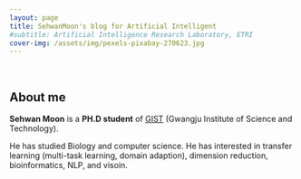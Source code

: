 ```yaml
---
layout: page
title: SehwanMoon's blog for Artificial Intelligent
#subtitle: Artificial Intelligence Research Laboratory, ETRI
cover-img: /assets/img/pexels-pixabay-270623.jpg
---
```


<br/>

## About me

**Sehwan Moon** is a **PH.D student** of [GIST](https://www.gist.ac.kr/kr/main.html) (Gwangju Institute of Science and Technology). 

He has studied Biology and computer science. He has interested in transfer learning (multi-task learning, domain adaption), dimension reduction, bioinformatics, NLP, and visoin.



